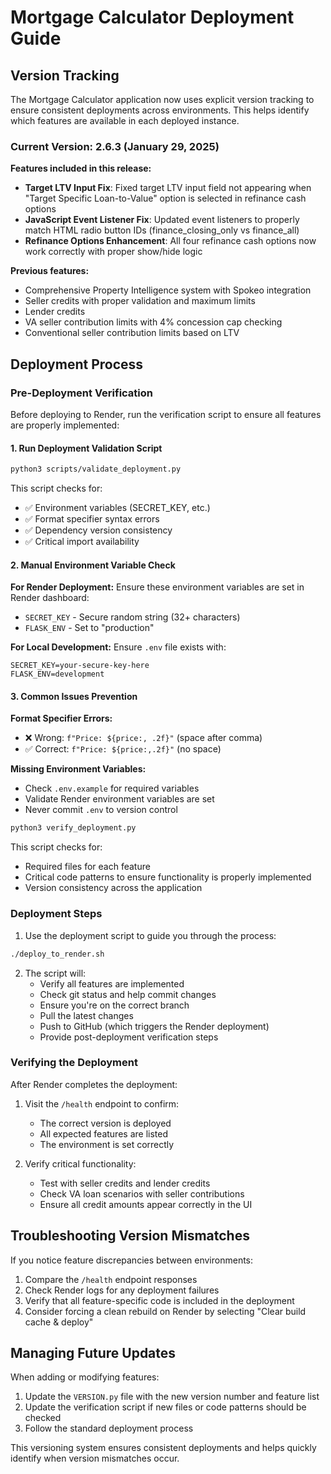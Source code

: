 # Mortgage Calculator Deployment Guide

## Version Tracking

The Mortgage Calculator application now uses explicit version tracking to ensure consistent deployments across environments. This helps identify which features are available in each deployed instance.

### Current Version: 2.6.3 (January 29, 2025)

**Features included in this release:**
- **Target LTV Input Fix**: Fixed target LTV input field not appearing when "Target Specific Loan-to-Value" option is selected in refinance cash options
- **JavaScript Event Listener Fix**: Updated event listeners to properly match HTML radio button IDs (finance_closing_only vs finance_all)
- **Refinance Options Enhancement**: All four refinance cash options now work correctly with proper show/hide logic

**Previous features:**
- Comprehensive Property Intelligence system with Spokeo integration
- Seller credits with proper validation and maximum limits
- Lender credits
- VA seller contribution limits with 4% concession cap checking
- Conventional seller contribution limits based on LTV

## Deployment Process

### Pre-Deployment Verification

Before deploying to Render, run the verification script to ensure all features are properly implemented:

#### 1. Run Deployment Validation Script
```bash
python3 scripts/validate_deployment.py
```

This script checks for:
- ✅ Environment variables (SECRET_KEY, etc.)
- ✅ Format specifier syntax errors
- ✅ Dependency version consistency
- ✅ Critical import availability

#### 2. Manual Environment Variable Check

**For Render Deployment:**
Ensure these environment variables are set in Render dashboard:
- `SECRET_KEY` - Secure random string (32+ characters)
- `FLASK_ENV` - Set to "production"

**For Local Development:**
Ensure `.env` file exists with:
```
SECRET_KEY=your-secure-key-here
FLASK_ENV=development
```

#### 3. Common Issues Prevention

**Format Specifier Errors:**
- ❌ Wrong: `f"Price: ${price:, .2f}"`  (space after comma)
- ✅ Correct: `f"Price: ${price:,.2f}"` (no space)

**Missing Environment Variables:**
- Check `.env.example` for required variables
- Validate Render environment variables are set
- Never commit `.env` to version control

```bash
python3 verify_deployment.py
```

This script checks for:
- Required files for each feature
- Critical code patterns to ensure functionality is properly implemented
- Version consistency across the application

### Deployment Steps

1. Use the deployment script to guide you through the process:

```bash
./deploy_to_render.sh
```

2. The script will:
   - Verify all features are implemented
   - Check git status and help commit changes
   - Ensure you're on the correct branch
   - Pull the latest changes
   - Push to GitHub (which triggers the Render deployment)
   - Provide post-deployment verification steps

### Verifying the Deployment

After Render completes the deployment:

1. Visit the `/health` endpoint to confirm:
   - The correct version is deployed
   - All expected features are listed
   - The environment is set correctly

2. Verify critical functionality:
   - Test with seller credits and lender credits
   - Check VA loan scenarios with seller contributions
   - Ensure all credit amounts appear correctly in the UI

## Troubleshooting Version Mismatches

If you notice feature discrepancies between environments:

1. Compare the `/health` endpoint responses
2. Check Render logs for any deployment failures
3. Verify that all feature-specific code is included in the deployment
4. Consider forcing a clean rebuild on Render by selecting "Clear build cache & deploy"

## Managing Future Updates

When adding or modifying features:

1. Update the `VERSION.py` file with the new version number and feature list
2. Update the verification script if new files or code patterns should be checked
3. Follow the standard deployment process

This versioning system ensures consistent deployments and helps quickly identify when version mismatches occur.

